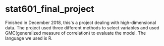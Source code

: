 # stat601_final_project
Finished in December 2018, this's a project dealing with high-dimensional data. 
The project used three different methods to select variables and used GMC(generalized measure of correlation) to evaluate the model. The language we used is R.

